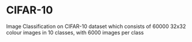 # CIFAR-10

Image Classification on CIFAR-10 dataset which consists of 60000 32x32 colour images in 10 classes, with 6000 images per class
